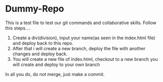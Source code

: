 # Dummy-Repo
This is a test file to test our git commands and collaborative skills.
Follow this steps....
1. Create a div(division), input your name(as seen in the index.html file) and deploy back to this repo. 
2. After that i will create a new branch, deploy the file with another changes and deploy back.
3. You will create a new file of index.html, checkout to a new branch you will create and deploy to your own branch

In all you do, do not merge, just make a commit.
